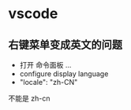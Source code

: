 # vscode

## 右键菜单变成英文的问题

- 打开 命令面板 ...
- configure display language
- "locale": "zh-CN"

不能是 zh-cn 
